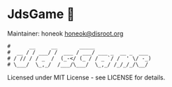 # JdsGame 🎲

Maintainer: honeok <honeok@disroot.org>

```shell
#      __     __       _____
#  __ / / ___/ /  ___ / ___/ ___ _  __ _  ___
# / // / / _  /  (_-</ (_ / / _ `/ /  ' \/ -_)
# \___/  \_,_/  /___/\___/  \_,_/ /_/_/_/\__/
```

Licensed under MIT License - see LICENSE for details.